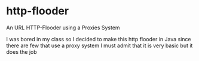 # http-flooder
An URL HTTP-Flooder using a Proxies System

I was bored in my class so I decided to make this http flooder in Java since there are few that use a proxy system I must admit that it is very basic but it does the job

